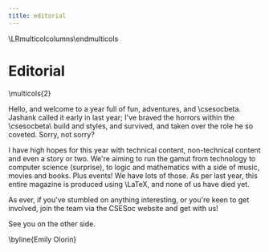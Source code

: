 ```yaml
---
title: editorial
---
```

\LRmulticolcolumns\endmulticols

Editorial
=========

\multicols{2}

Hello, and welcome to a year full of fun, adventures, and \csesocbeta\. 
Jashank called it early in last year; I've braved the horrors within the
\csesocbeta\ build and styles, and survived, and taken over the role he 
so coveted. Sorry, not sorry?

I have high hopes for this year with technical content, non-technical 
content and even a story or two. We're aiming to run the gamut from technology
to computer science (surprise), to logic and mathematics with a side of 
music, movies and books. Plus events! We have lots of those. As per last year, 
this entire magazine is produced using \LaTeX\, and none of us have died yet.

As ever, if you've stumbled on anything interesting, or you're keen to
get involved, join the team via the CSESoc website and get with us!

See you on the other side.

\byline{Emily Olorin}
